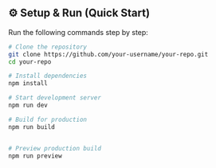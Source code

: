 ## ⚙️ Setup & Run (Quick Start)

Run the following commands step by step:

```bash
# Clone the repository
git clone https://github.com/your-username/your-repo.git
cd your-repo

# Install dependencies
npm install

# Start development server
npm run dev

# Build for production
npm run build


# Preview production build
npm run preview

